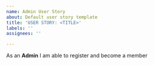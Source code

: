 ```yaml
---
name: Admin User Story
about: Default user story template
title: 'USER STORY: <TITLE>'
labels: ''
assignees: ''

---
```


As an **Admin**
I am able to register and become a member
